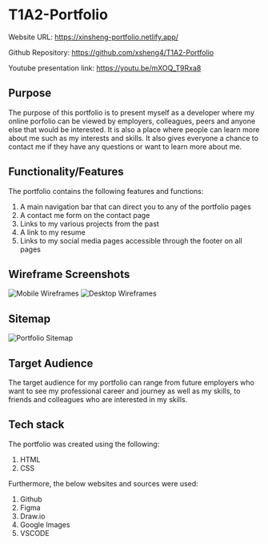 # T1A2-Portfolio

Website URL:
https://xinsheng-portfolio.netlify.app/

Github Repository:
https://github.com/xsheng4/T1A2-Portfolio

Youtube presentation link:
https://youtu.be/mXOQ_T9Rxa8

## Purpose
The purpose of this portfolio is to present myself as a developer where my online porfolio can be viewed by employers, colleagues, peers and anyone else that would be interested. It is also a place where people can learn more about me such as my interests and skills. It also gives everyone a chance to contact me if they have any questions or want to learn more about me.

## Functionality/Features
The portfolio contains the following features and functions:
1. A main navigation bar that can direct you to any of the portfolio pages
2. A contact me form on the contact page
3. Links to my various projects from the past
4. A link to my resume
5. Links to my social media pages accessible through the footer on all pages

## Wireframe Screenshots
![Mobile Wireframes](https://github.com/xsheng4/T1A2-Portfolio/assets/161588293/b5c85cec-b6b3-4c5c-bf52-0a982b03d07e)
![Desktop Wireframes](https://github.com/xsheng4/T1A2-Portfolio/assets/161588293/ccbd27b9-166c-44ae-a999-5e7f083618d7)

## Sitemap
![Portfolio Sitemap](https://github.com/xsheng4/T1A2-Portfolio/assets/161588293/aef122b7-083c-42d3-953f-9168c39c7f04)


## Target Audience
The target audience for my portfolio can range from future employers who want to see my professional career and journey as well as my skills, to friends and colleagues who are interested in my skills.

## Tech stack
The portfolio was created using the following:
1. HTML
2. CSS

Furthermore, the below websites and sources were used:
1. Github
2. Figma
3. Draw.io
4. Google Images
5. VSCODE
